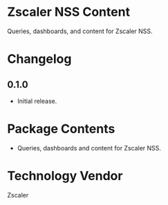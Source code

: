 
# Zscaler NSS Content
Queries, dashboards, and content for Zscaler NSS. 

# Changelog
## 0.1.0
- Initial release.

# Package Contents
- Queries, dashboards and content for Zscaler NSS.

# Technology Vendor
Zscaler
